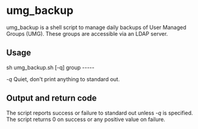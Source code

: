 # umg_backup

umg_backup is a shell script to manage daily backups of User Managed
Groups (UMG).  These groups are accessible via an LDAP server.

## Usage

sh umg_backup.sh [-q] group
                      -----

_-q_  Quiet, don't print anything to standard out.

## Output and return code

The script reports success or failure to standard out unless _-q_
is specified.  The script returns 0 on success or any positive value
on failure.
